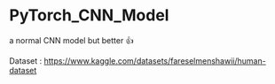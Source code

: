 # PyTorch_CNN_Model
a normal CNN model but better 👍

Dataset : https://www.kaggle.com/datasets/fareselmenshawii/human-dataset 
